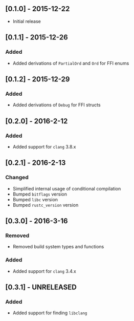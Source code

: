 ## [0.1.0] - 2015-12-22
- Initial release

## [0.1.1] - 2015-12-26

### Added
- Added derivations of `PartialOrd` and `Ord` for FFI enums

## [0.1.2] - 2015-12-29

### Added
- Added derivations of `Debug` for FFI structs

## [0.2.0] - 2016-2-12

### Added
- Added support for `clang` 3.8.x

## [0.2.1] - 2016-2-13

### Changed
- Simplified internal usage of conditional compilation
- Bumped `bitflags` version
- Bumped `libc` version
- Bumped `rustc_version` version

## [0.3.0] - 2016-3-16

### Removed
- Removed build system types and functions

### Added
- Added support for `clang` 3.4.x

## [0.3.1] - UNRELEASED

### Added
- Added support for finding `libclang`
